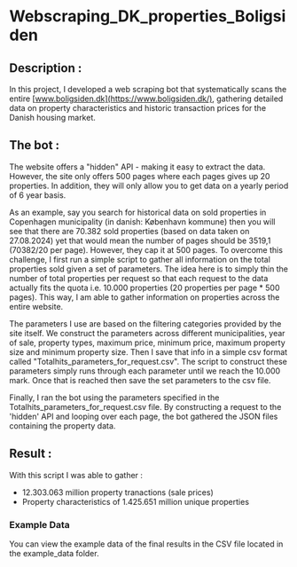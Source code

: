 # Webscraping_DK_properties_Boligsiden

## Description : 
In this project, I developed a web scraping bot that systematically scans the entire [www.boligsiden.dk](https://www.boligsiden.dk/), gathering detailed data on property characteristics and historic transaction prices for the Danish housing market. 

## The bot : 
The website offers a "hidden" API - making it easy to extract the data. However, the site only offers 500 pages where each pages gives up 20 properties. In addition, they will only allow you to get data on a yearly period of 6 year basis. 

As an example, say you search for historical data on sold properties in Copenhagen municipality (in danish: København kommune) then you will see that there are 70.382 sold properties (based on data taken on 27.08.2024) yet that would mean the number of pages should be 3519,1 (70382/20 per page). However, they cap it at 500 pages. To overcome this challenge, I first run a simple script to gather all information on the total properties sold given a set of parameters. The idea here is to simply thin the number of total properties per request so that each request to the data actually fits the quota i.e. 10.000 properties
(20 properties per page * 500 pages). This way, I am able to gather information on properties across the entire website. 

The parameters I use are based on the filtering categories provided by the site itself. We construct the parameters across different municipalities, year of sale, property types, maximum price, minimum price, maximum property size and minimum property size. Then I save that info in a simple csv format called "Totalhits_parameters_for_request.csv". The script to construct these parameters simply runs through each parameter until we reach the 10.000 mark. Once that is reached then save the set parameters to the csv file. 

Finally, I ran the bot using the parameters specified in the Totalhits_parameters_for_request.csv file. By constructing a request to the 'hidden' API and looping over each page, the bot gathered the JSON files containing the property data.

## Result : 
With this script I was able to gather :
* 12.303.063 million property tranactions (sale prices)
* Property characteristics of 1.425.651 million unique properties

### Example Data

You can view the example data of the final results in the CSV file located in the example_data folder.
